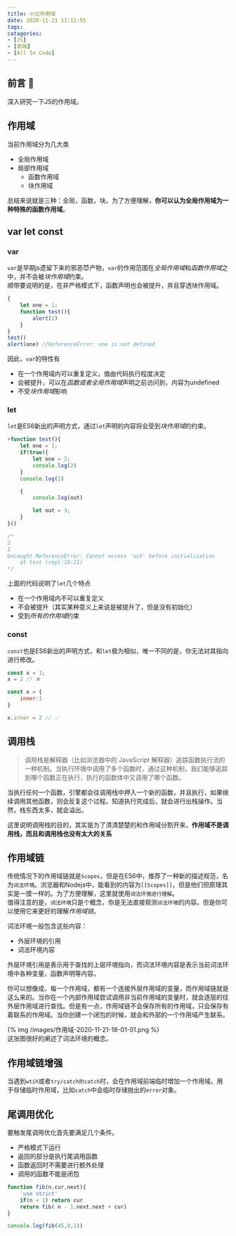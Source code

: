 ```yaml
---
title: 小记作用域
date: 2020-11-21 11:11:55
tags:
catagories:
- [JS]
- [前端]
- [All In Code]
---
```


## 前言 🎤
深入研究一下JS的作用域。
<!--more-->

## 作用域
当前作用域分为几大类
- 全局作用域
- 局部作用域
    - 函数作用域
    - 块作用域

总结来说就是三种：全局，函数，块。为了方便理解，**你可以认为全局作用域为一种特殊的函数作用域**。

## var let const

### var
`var`是早期js遗留下来的邪恶😈产物，`var`的作用范围在*全局作用域*和*函数作用域*之中，并不会被*块作用域*约束。  
顺带要说明的是，在非严格模式下，函数声明也会被提升，并且穿透块作用域。
```js
{
    let one = 1;
    function test(){
        alert(1)
    }
}
test() 
alert(one) //ReferenceError: one is not defined
```

因此，`var`的特性有
- 在一个作用域内可以重复定义，值由代码执行程度决定
- 会被提升，可以在*函数或者全局作用域*声明之前访问到，内容为undefined
- 不受*块作用域*影响

### let
`let`是ES6新出的声明方式，通过`let`声明的内容将会受到*块作用域*的约束。
```js
+function test(){
    let one = 1;
    if(true){
        let one = 2;
        console.log(2)
    }
    console.log(1)

    {
        console.log(out)

        let out = 3;
    }
}()

/*
2
1
Uncaught ReferenceError: Cannot access 'out' before initialization
    at test (repl:10:21)
*/
```

上面的代码说明了`let`几个特点
- 在一个作用域内不可以重复定义
- 不会被提升（其实某种意义上来说是被提升了，但是没有初始化）
- 受到*所有的作用域*约束

### const
`const`也是ES6新出的声明方式，和`let`极为相似，唯一不同的是，你无法对其指向进行修改。
```js
const x = 1;
x = 2 // ❌

const x = {
    inner:1
}

x.inner = 2 // ✅
```

## 调用栈
>调用栈是解释器（比如浏览器中的 JavaScript 解释器）追踪函数执行流的一种机制。当执行环境中调用了多个函数时，通过这种机制，我们能够追踪到哪个函数正在执行，执行的函数体中又调用了哪个函数。

当执行任何一个函数，引擎都会往调用栈中押入一个新的函数，并且执行，如果继续调用其他函数，则会反复这个过程。知道执行完成后，就会进行出栈操作。当然，栈东西太多，就会溢出。  

这里说明调用栈的目的，其实是为了清清楚楚的和作用域分割开来，**作用域不是调用栈，而且和调用栈也没有太大的关系**

## 作用域链
传统情况下的作用域链就是`Scopes`，但是在ES6中，推荐了一种新的描述规范，名为`词法环境`。浏览器和Nodejs中，能看到的内容为`[[Scopes]]`，但是他们但原理其实是一摸一样的。为了方便理解，这里就使用`词法环境进行理解`。  
值得注意的是，`词法环境`只是个概念，你是无法直接观测`词法环境`的内容。但是你可以使用它来更好的理解*作用域链*。  

词法环境一般包含这些内容：
- 外层环境的引用
- 词法环境内容

外层环境引用是表示用于查找的上层环境指向，而词法环境内容是表示当前词法环境中各种变量，函数声明等内容。  

你可以想像成，每一个作用域，都有一个连接外层作用域的变量，而作用域链就是这么来的。当你在一个内部作用域尝试调用非当前作用域的变量时，就会逐层的往外层作用域进行查找。但是有一点，作用域链不会保存所有的作用域，只会保存有着联系的作用域。当你创建一个闭包的时候，就会和外部的一个作用域产生联系。

{% img /images/作用域-2020-11-21-18-01-01.png %}  
这张图很好的阐述了词法环境的概念。

## 作用域链增强
当遇到`wtih`或者`try/catch的catch`时，会在作用域前端临时增加一个作用域。用于存储临时作用域，比如`catch`中会临时存储抛出的`error`对象。

## 尾调用优化
要触发尾调用优化首先要满足几个条件。
- 严格模式下运行
- 返回的部分是执行尾调用函数
- 函数返回时不需要进行额外处理
- 调用的函数不能是闭包

```js
function fib(n,cur,next){
    'use strict'
    if(n < 1) return cur
    return fib( n - 1,next,next + cur)
}

console.log(fib(45,0,1))
```